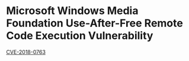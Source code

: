 # Microsoft Windows Media Foundation Use-After-Free Remote Code Execution Vulnerability
<html><a href="http://images.fanpop.com/images/image_uploads/The-Departed-wallpaper-the-departed-502223_500_375.jpg">CVE-2018-0763</a></html>
